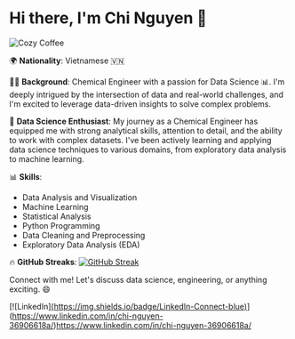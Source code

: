 # Hi there, I'm Chi Nguyen 👋

![Cozy Coffee]([https://media.giphy.com/media/Yl5aO3gdVfsQ0/giphy.gif](https://images.app.goo.gl/bKG8QsUrSJFUcSnu8))

🌍 **Nationality**: Vietnamese 🇻🇳

👩‍🎓 **Background**: Chemical Engineer with a passion for Data Science 📊. I'm deeply intrigued by the intersection of data and real-world challenges, and I'm excited to leverage data-driven insights to solve complex problems.

🔬 **Data Science Enthusiast**: My journey as a Chemical Engineer has equipped me with strong analytical skills, attention to detail, and the ability to work with complex datasets. I've been actively learning and applying data science techniques to various domains, from exploratory data analysis to machine learning.

📊 **Skills**:
- Data Analysis and Visualization
- Machine Learning
- Statistical Analysis
- Python Programming
- Data Cleaning and Preprocessing
- Exploratory Data Analysis (EDA)

🔥 **GitHub Streaks**:
[![GitHub Streak](http://github-readme-streak-stats.herokuapp.com?user=chi0405)](https://git.io/streak-stats)


Connect with me! Let's discuss data science, engineering, or anything exciting. 😄

[![LinkedIn][(https://img.shields.io/badge/LinkedIn-Connect-blue)](https://www.linkedin.com/in/yourlinkedinprofile/)](https://www.linkedin.com/in/chi-nguyen-36906618a/)https://www.linkedin.com/in/chi-nguyen-36906618a/

